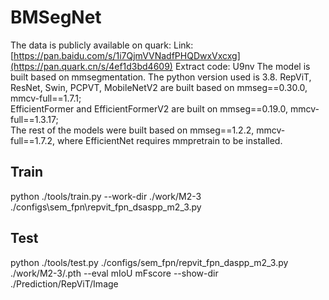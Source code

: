 BMSegNet
===
The data is publicly available on quark: Link: [https://pan.baidu.com/s/1i7QjmVVNadfPHQDwxVxcxg](https://pan.quark.cn/s/4ef1d3bd4609) Extract code: U9nv
The model is built based on mmsegmentation. The python version used is 3.8. RepViT, ResNet, Swin, PCPVT, MobileNetV2 are built based on mmseg==0.30.0, mmcv-full==1.7.1;<br>
EfficientFormer and EfficientFormerV2 are built on mmseg==0.19.0, mmcv-full==1.3.17;<br>
The rest of the models were built based on mmseg==1.2.2, mmcv-full==1.7.2, where EfficientNet requires mmpretrain to be installed.<br>

Train
-------
python ./tools/train.py --work-dir ./work/M2-3 ./configs\sem_fpn\repvit_fpn_dsaspp_m2_3.py

Test
-------
python ./tools/test.py ./configs/sem_fpn/repvit_fpn_daspp_m2_3.py ./work/M2-3/.pth --eval mIoU mFscore --show-dir ./Prediction/RepViT/Image
